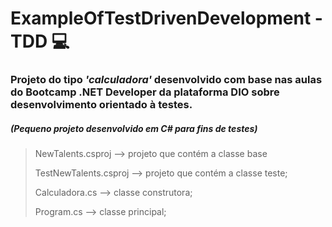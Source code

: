 # ExampleOfTestDrivenDevelopment - TDD 💻
### Projeto do tipo <i>'calculadora' </i> desenvolvido com base nas aulas do Bootcamp .NET Developer da plataforma DIO sobre desenvolvimento orientado à testes.
##### (Pequeno projeto desenvolvido em C# para fins de testes)

> NewTalents.csproj --> projeto que contém a classe base
>
> TestNewTalents.csproj --> projeto que contém a classe teste;
> 
> Calculadora.cs --> classe construtora;
> 
> Program.cs --> classe principal;
